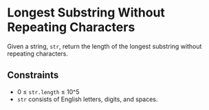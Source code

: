 # Longest Substring Without Repeating Characters

Given a string, `str`, return the length of the longest substring without repeating characters.

## Constraints
- 0 ≤ `str.length` ≤ 10^5
- `str` consists of English letters, digits, and spaces.